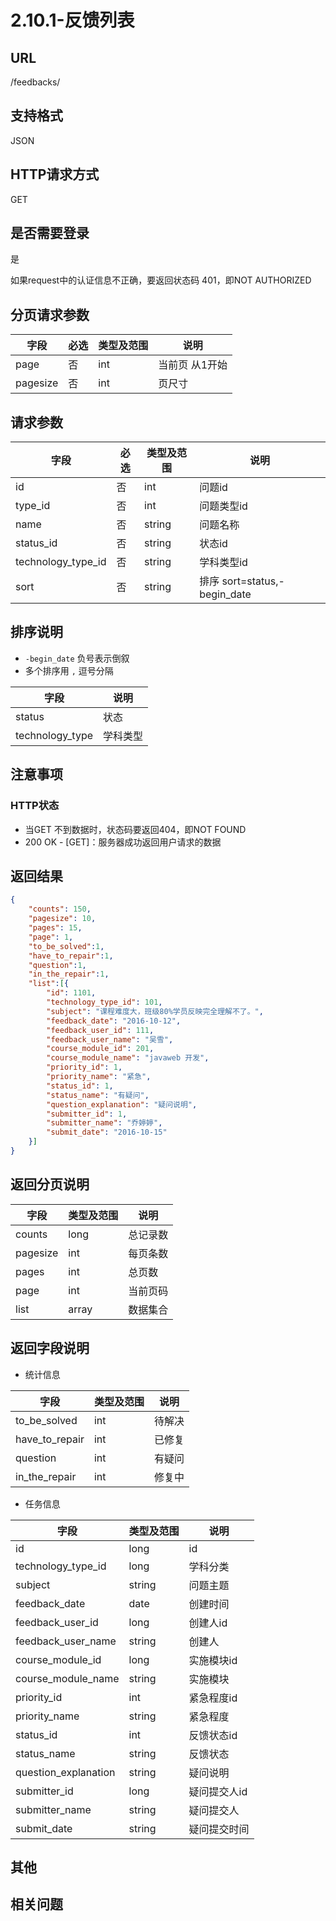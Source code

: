 # 2.10.1-反馈列表

## URL

/feedbacks/

## 支持格式

JSON

## HTTP请求方式

GET

## 是否需要登录

是

如果request中的认证信息不正确，要返回状态码 401，即NOT AUTHORIZED

## 分页请求参数

字段 | 必选 | 类型及范围 | 说明
----|------|----------|-------------
page        |   否   | int    | 当前页 从1开始
pagesize    |   否   | int    | 页尺寸

## 请求参数

字段 | 必选 | 类型及范围 | 说明
----|------|----------|-------------
id                          |   否   | int     | 问题id
type_id                     |   否   | int     | 问题类型id
name                        |   否   | string  | 问题名称
status_id                   |   否   | string  | 状态id
technology_type_id          |   否   | string  | 学科类型id
sort                        |   否   | string  | 排序 sort=status,-begin_date

## 排序说明

- `-begin_date` 负号表示倒叙
- 多个排序用 `,` 逗号分隔

字段 | 说明
----|------
status                | 状态
technology_type       | 学科类型

## 注意事项

### HTTP状态

- 当GET 不到数据时，状态码要返回404，即NOT FOUND
- 200 OK - [GET]：服务器成功返回用户请求的数据

## 返回结果

```json
{
    "counts": 150,
    "pagesize": 10,
    "pages": 15,
    "page": 1,
    "to_be_solved":1,
    "have_to_repair":1,
    "question":1,
    "in_the_repair":1,
    "list":[{
        "id": 1101,
        "technology_type_id": 101,
        "subject": "课程难度大，班级80%学员反映完全理解不了。",
        "feedback_date": "2016-10-12",
        "feedback_user_id": 111,
        "feedback_user_name": "吴雪",
        "course_module_id": 201,
        "course_module_name": "javaweb 开发",
        "priority_id": 1,
        "priority_name": "紧急",
        "status_id": 1,
        "status_name": "有疑问",
        "question_explanation": "疑问说明",
        "submitter_id": 1,
        "submitter_name": "乔婷婷",
        "submit_date": "2016-10-15"
    }]
}
```

## 返回分页说明

字段 | 类型及范围 | 说明
----|----------|-------------
counts      | long   | 总记录数
pagesize    | int    | 每页条数
pages       | int    | 总页数
page        | int    | 当前页码
list        | array  | 数据集合

## 返回字段说明

- 统计信息

字段 | 类型及范围 | 说明
----|----------|-------------
to_be_solved     | int  | 待解决
have_to_repair   | int  | 已修复
question         | int  | 有疑问
in_the_repair    | int  | 修复中

- 任务信息

字段 | 类型及范围 | 说明
----|----------|-------------
id                      | long       | id
technology_type_id      | long       | 学科分类
subject                 | string     | 问题主题
feedback_date           | date       | 创建时间
feedback_user_id        | long       | 创建人id
feedback_user_name      | string     | 创建人
course_module_id        | long       | 实施模块id
course_module_name      | string     | 实施模块
priority_id             | int        | 紧急程度id
priority_name           | string     | 紧急程度
status_id               | int        | 反馈状态id
status_name             | string     | 反馈状态
question_explanation    | string     | 疑问说明
submitter_id            | long       | 疑问提交人id
submitter_name          | string     | 疑问提交人
submit_date             | string     | 疑问提交时间

## 其他

## 相关问题
